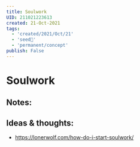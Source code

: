 ```yaml
---
title: Soulwork
UID: 211021223613
created: 21-Oct-2021
tags:
  - 'created/2021/Oct/21'
  - 'seed🥜'
  - 'permanent/concept'
publish: False
---
```

# Soulwork

## Notes:


## Ideas & thoughts:

- https://lonerwolf.com/how-do-i-start-soulwork/
